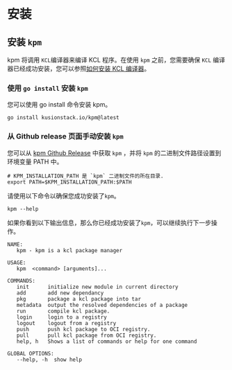 # 安装

## 安装 `kpm`

kpm 将调用 `KCL`编译器来编译 KCL 程序。在使用 `kpm` 之前，您需要确保 `KCL` 编译器已经成功安装，您可以参照[如何安装 KCL 编译器](https://kcl-lang.io/docs/user_docs/getting-started/install)。

### 使用 `go install` 安装 `kpm`

您可以使用 go install 命令安装 kpm。

```shell
go install kusionstack.io/kpm@latest
```

### 从 Github release 页面手动安装 `kpm`

您可以从 [kpm Github Release](https://github.com/kcl-lang/kpm/releases) 中获取 `kpm` ，并将 `kpm` 的二进制文件路径设置到环境变量 PATH 中。

```shell
# KPM_INSTALLATION_PATH 是 `kpm` 二进制文件的所在目录.
export PATH=$KPM_INSTALLATION_PATH:$PATH  
```

请使用以下命令以确保您成功安装了`kpm`。

```shell
kpm --help
```

如果你看到以下输出信息，那么你已经成功安装了`kpm`，可以继续执行下一步操作。

```shell
NAME:
   kpm - kpm is a kcl package manager

USAGE:
   kpm  <command> [arguments]...

COMMANDS:
   init      initialize new module in current directory
   add       add new dependancy
   pkg       package a kcl package into tar
   metadata  output the resolved dependencies of a package
   run       compile kcl package.
   login     login to a registry
   logout    logout from a registry
   push      push kcl package to OCI registry.
   pull      pull kcl package from OCI registry.
   help, h   Shows a list of commands or help for one command

GLOBAL OPTIONS:
   --help, -h  show help
```
